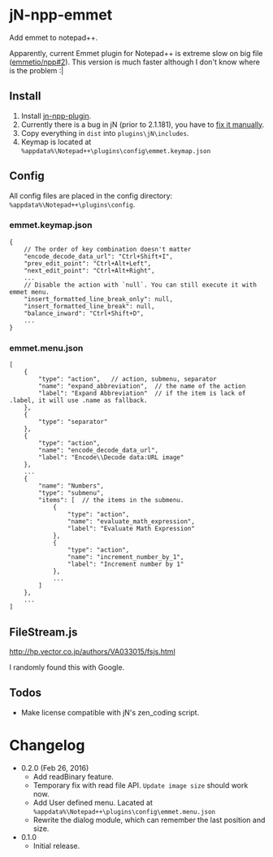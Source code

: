 jN-npp-emmet
============
Add emmet to notepad++.

Apparently, current Emmet plugin for Notepad++ is extreme slow on big file ([emmetio/npp#2](https://github.com/emmetio/npp/issues/2)). This version is much faster although I don't know where is the problem :|

Install
-------
1. Install [jn-npp-plugin](https://github.com/sieukrem/jn-npp-plugin).
2. Currently there is a bug in jN (prior to 2.1.181), you have to [fix it manually](https://github.com/sieukrem/jn-npp-plugin/issues/22).
3. Copy everything in `dist` into `plugins\jN\includes`.
4. Keymap is located at `%appdata%\Notepad++\plugins\config\emmet.keymap.json`

Config
------
All config files are placed in the config directory: `%appdata%\Notepad++\plugins\config`.

### emmet.keymap.json

```
{
	// The order of key combination doesn't matter
	"encode_decode_data_url": "Ctrl+Shift+I",
	"prev_edit_point": "Ctrl+Alt+Left",
	"next_edit_point": "Ctrl+Alt+Right",
	...
	// Disable the action with `null`. You can still execute it with emmet menu.
	"insert_formatted_line_break_only": null,
	"insert_formatted_line_break": null,
	"balance_inward": "Ctrl+Shift+D",
	...
}
```

### emmet.menu.json

```
[
	{
		"type": "action",	// action, submenu, separator
		"name": "expand_abbreviation",	// the name of the action
		"label": "Expand Abbreviation"	// if the item is lack of .label, it will use .name as fallback.
	},
	{
		"type": "separator"
	},
	{
		"type": "action",
		"name": "encode_decode_data_url",
		"label": "Encode\\Decode data:URL image"
	},
	...
	{
		"name": "Numbers",
		"type": "submenu",
		"items": [	// the items in the submenu.
			{
				"type": "action",
				"name": "evaluate_math_expression",
				"label": "Evaluate Math Expression"
			},
			{
				"type": "action",
				"name": "increment_number_by_1",
				"label": "Increment number by 1"
			},
			...
		]
	},
	...
]
```

FileStream.js
-------------
http://hp.vector.co.jp/authors/VA033015/fsjs.html

I randomly found this with Google.

Todos
-----
* Make license compatible with jN's zen_coding script.

Changelog
=========
* 0.2.0 (Feb 26, 2016)
	- Add readBinary feature.
	- Temporary fix with read file API. `Update image size` should work now.
	- Add User defined menu. Lacated at `%appdata%\Notepad++\plugins\config\emmet.menu.json`
	- Rewrite the dialog module, which can remember the last position and size.
* 0.1.0
	- Initial release.
